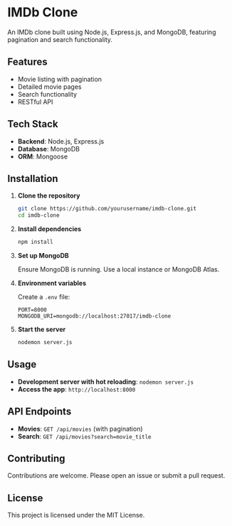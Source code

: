 # IMDb Clone

An IMDb clone built using Node.js, Express.js, and MongoDB, featuring pagination and search functionality.

## Features

- Movie listing with pagination
- Detailed movie pages
- Search functionality
- RESTful API

## Tech Stack

- **Backend**: Node.js, Express.js
- **Database**: MongoDB
- **ORM**: Mongoose

## Installation

1. **Clone the repository**

   ```sh
   git clone https://github.com/yourusername/imdb-clone.git
   cd imdb-clone
   ```

2. **Install dependencies**

   ```sh
   npm install
   ```

3. **Set up MongoDB**

   Ensure MongoDB is running. Use a local instance or MongoDB Atlas.

4. **Environment variables**

   Create a `.env` file:

   ```env
   PORT=8000
   MONGODB_URI=mongodb://localhost:27017/imdb-clone
   ```

5. **Start the server**

   ```sh
   nodemon server.js
   ```

## Usage

- **Development server with hot reloading**: `nodemon server.js`
- **Access the app**: `http://localhost:8000`

## API Endpoints

- **Movies**: `GET /api/movies` (with pagination)
- **Search**: `GET /api/movies?search=movie_title`

## Contributing

Contributions are welcome. Please open an issue or submit a pull request.

## License

This project is licensed under the MIT License.
